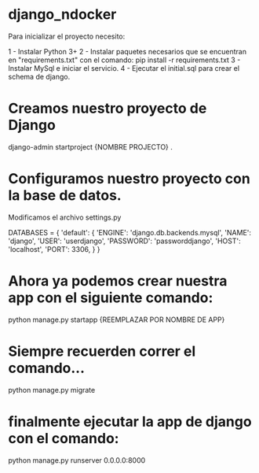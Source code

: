 # django_ndocker
Para inicializar el proyecto necesito:

1 - Instalar Python 3+
2 - Instalar paquetes necesarios que se encuentran en "requirements.txt" con el comando:
pip install -r requirements.txt 
3 - Instalar MySql e iniciar el servicio.
4 - Ejecutar el initial.sql para crear el schema de django.

# Creamos nuestro proyecto de Django
django-admin startproject {NOMBRE PROJECTO} .

# Configuramos nuestro proyecto con la base de datos.
Modificamos el archivo settings.py

DATABASES = {
    'default': {
        'ENGINE': 'django.db.backends.mysql',
        'NAME': 'django',
        'USER': 'userdjango',
        'PASSWORD': 'passworddjango',
        'HOST': 'localhost',
        'PORT': 3306,
    }
}

# Ahora ya podemos crear nuestra app con el siguiente comando:
python manage.py startapp {REEMPLAZAR POR NOMBRE DE APP}

# Siempre recuerden correr el comando... 
python manage.py migrate

# finalmente ejecutar la app de django con el comando:
python manage.py runserver 0.0.0.0:8000